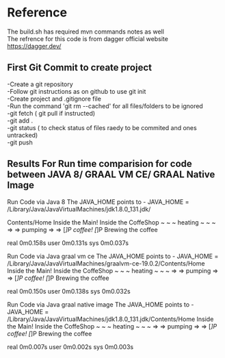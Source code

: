 # Reference

The build.sh has required mvn commands notes as well  
The refrence for this code is from dagger official website https://dagger.dev/  

## First Git Commit to create project
-Create a git repository  
-Follow git instructions as on github  to use git init  
-Create project and .gitignore file  
-Run the command 'git rm --cached' for all files/folders to  be ignored  
-git fetch ( git pull if instructed)  
-git add .   
-git status ( to check status of files raedy to be commited and ones untracked)  
-git push  

## Results For Run time comparision for code between JAVA 8/ GRAAL VM CE/ GRAAL Native Image  

Run Code via Java 8 
The JAVA_HOME points to - JAVA_HOME = /Library/Java/JavaVirtualMachines/jdk1.8.0_131.jdk/  

Contents/Home
Inside the Main!
Inside the CoffeShop
~ ~ ~ heating ~ ~ ~
=> => pumping => =>
 [_]P coffee! [_]P 
Brewing the coffee

real	0m0.158s
user	0m0.131s
sys	0m0.037s  

Run Code via Java graal vm ce
The JAVA_HOME points to - JAVA_HOME = /Library/Java/JavaVirtualMachines/graalvm-ce-19.0.2/Contents/Home
Inside the Main!
Inside the CoffeShop
~ ~ ~ heating ~ ~ ~
=> => pumping => =>
 [_]P coffee! [_]P 
Brewing the coffee

real	0m0.150s
user	0m0.138s
sys	0m0.032s  

Run Code via Java graal native image
The JAVA_HOME points to - JAVA_HOME = /Library/Java/JavaVirtualMachines/jdk1.8.0_131.jdk/Contents/Home
Inside the Main!
Inside the CoffeShop
~ ~ ~ heating ~ ~ ~
=> => pumping => =>
 [_]P coffee! [_]P 
Brewing the coffee

real	0m0.007s
user	0m0.002s
sys	0m0.003s
